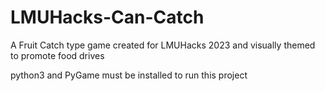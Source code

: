 # LMUHacks-Can-Catch
A Fruit Catch type game created for LMUHacks 2023 and visually themed to promote food drives


python3 and PyGame must be installed to run this project
